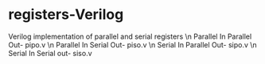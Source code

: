 # registers-Verilog
Verilog implementation of  parallel and serial registers
\n Parallel In Parallel Out- pipo.v
\n Parallel In Serial Out- piso.v
\n Serial In Parallel Out- sipo.v
\n Serial In Serial out- siso.v
